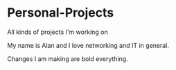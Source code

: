 # Personal-Projects
All kinds of projects I'm working on

My name is Alan and I love networking and IT in general.

  Changes I am making are bold everything.
